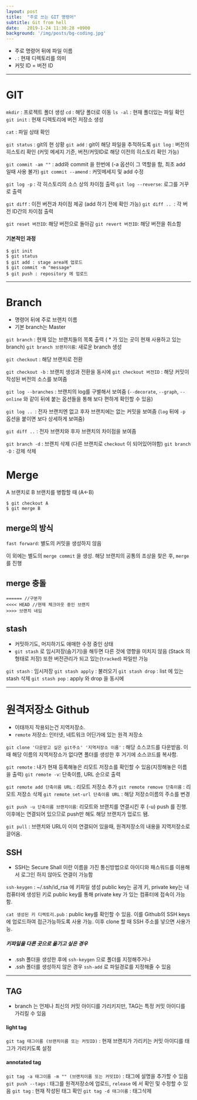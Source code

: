```yaml
---
layout: post
title:  "주로 쓰는 GIT 명령어"
subtitle: Git from hell
date:   2019-1-24 11:30:28 +0900
background: '/img/posts/bg-coding.jpg'
---
```


- 주로 명령어 뒤에 파일 이름
- . : 현재 디렉토리를 의미
- 커밋 ID = 버전 ID

---

# GIT



`mkdir` : 프로젝트 폴더 생성
`cd` : 해당 폴더로 이동
`ls -al` : 현재 폴더있는 파일 확인
`git init` : 현재 디렉토리에 버전 저장소 생성

`cat` : 파일 상태 확인

`git status` : git의 현 상황
`git add` : git이 해당 파일을 추적하도록
`git log` : 버전의 히스토리 확인 (커밋 메세지 기준, 버전/커밋ID로 해당 이전의 히스토리 확인 가능)

`git commit -am ""` : add와 commit 을 한번에
(-a 옵션이 그 역할을 함, 최초 add 일때 사용 불가)
`git commit --amend` : 커밋메세지 및 add 수정

`git log -p` : 각 히스토리의 소스 상의 차이점 출력
`git log --reverse`: 로그를 거꾸로 출력

`git diff` : 이전 버전과 차이점 제공 (add 하기 전에 확인 가능)
`git diff .. `: 각 버전 ID간의 차이점 출력

`git reset 버전ID`: 해당 버전으로 돌아감
`git revert 버전ID`: 해당 버전을 취소함



#### 기본적인 과정


~~~
$ git init
$ git status
$ git add : stage area에 업로드
$ git commit -m "message"
$ git push : repository 에 업로드
~~~


---------------------------------------------------



# Branch


- 명령어 뒤에 주로 브랜치 이름
- 기본 branch는 Master

`git branch` : 현재 있는 브랜치들의 목록 출력 ( * 가 있는 곳이 현재 사용하고 있는 branch)
`git branch 브랜치이름`: 새로운 branch 생성

`git checkout` : 해당 브랜치로 전환

`git checkout -b` : 브랜치 생성과 전환을 동시에
`git checkout 버전ID` : 해당 커밋이 작성된 버전의 소스를 보여줌

`git log --branches` : 브랜치의 log를 구별해서 보여줌 (`--decorate`, `--graph`, `--online` 와 같이 뒤에 붙는 옵션들을 통해 보다 편하게 확인할 수 있음)

`git log .. `: 전자 브랜치엔 없고 후자 브랜치에는 없는 커밋을 보여줌 (`log` 뒤에 `-p` 옵션을 붙이면 보다 상세하게 보여줌)

`git diff ..` : 전자 브랜치와 후자 브랜치의 차이점을 보여줌

`git branch -d` : 브랜치 삭제 (다른 브랜치로 `checkout` 이 되어있어야함)
`git branch -D` : 강제 삭제



# Merge


A 브랜치로 B 브랜치를 병합할 때 (A<-B)

~~~
$ git checkout A
$ git merge B
~~~



## merge의 방식


`fast forward`: 별도의 커밋을 생성하지 않음

이 외에는 별도의 `merge commit` 을 생성. 해당 브랜치의 공통의 조상을 찾은 후, `merge`를 진행



## merge 충돌


~~~
====== //구분자
<<<< HEAD //현재 체크아웃 중인 브랜치
>>>> 브랜치 네임
~~~



## stash


- 커밋하기도, 머지하기도 애매한 수정 중인 상태
- `git stash` 로 임시저장(숨기기)을 해두면 다른 것에 영향을 미치지 않음 (Stack 의 형태로 저장) 또한 버전관리가 되고 있는(`tracked`) 파일만 가능

`git stash` : 임시저장
`git stash apply` : 불러오기
`git stash drop` : list 에 있는 stash 삭제
`git stash pop` : apply 와 drop 을 동시에

-------------------------------------------------



# 원격저장소 Github


- 이태까지 작용되는건 지역저장소.
- `remote` 저장소: 인터넷, 네트워크 어딘가에 있는 원격 저장소

`git clone '다운받고 싶은 git주소' '지역저장소 이름'` : 해당 소스코드를 다운받음. 이때 해당 이름의 지역저장소가 없다면 폴더를 생성한 후 거기에 소스코드를 복사함.

`git remote` : 내가 현재 등록해놓은 리모트 저장소를 확인할 수 있음(지정해놓은 이름을 출력)
`git remote -v`: 단축이름, URL 순으로 출력

`git remote add 단축이름 URL` : 리모트 저장소 추가
`git remote remove 단축이름` : 리모트 저장소 삭제
`git remote set-url 단축이름 URL` : 해당 저장소이름의 주소를 변경

`git push -u 단축이름 브랜치이름`: 리모트와 브랜치를 연결시킨 후 (-u) push 를 진행. 이후에는 연결되어 있으므로 push만 해도 해당 브랜치가 업로드 됌.

`git pull` : 브랜치와 URL이 이미 연결되어 있을때, 원격저장소의 내용을 지역저장소로 끌어옴.



## SSH


- SSH는 Secure Shall 이란 이름을 가진 통신방법으로 아이디와 패스워드를 이용해서 로그인 하지 않아도 연결이 가능함

`ssh-keygen` : ~/.ssh/id_rsa 에 키파일 생성
public key는 공개 키, private key는 내 컴퓨터에 생성된 키로 public key를 통해 private key 가 있는 컴퓨터에 접속이 가능함.

`cat 생성된 키 디렉토리.pub` : public key를 확인할 수 있음. 이를 Github의 SSH keys에 업로드하여 접근가능하도록 사용 가능. 이후 clone 할 때 SSH 주소를 넣으면 사용가능.



##### 키파일을 다른 곳으로 옮기고 싶은 경우


- .ssh 폴더을 생성한 후에 `ssh-keygen` 으로 폴더를 지정해주거나
- .ssh 폴더를 생성하지 않은 경우 `ssh-add` 로 파일경로를 지정해줄 수 있음

-------------------------------------------------



## TAG


- branch 는 언제나 최신의 커밋 아이디를 가리키지만, TAG는 특정 커밋 아이디를 가리킬 수 있음

#### light tag


`git tag 태그이름 (브랜치이름 또는 커밋ID)` : 현재 브랜치가 가리키는 커밋 아이디를 태그가 가리키도록 설정

#### annotated tag


`git tag -a 태그이름 -m "" (브랜치이름 또는 커밋ID)` : 태그에 설명을 추가할 수 있음
`git push --tags` : 태그를 원격저장소에 업로드, `release` 에 서 확인 및 수정할 수 있음
`git tag` : 현재 작성된 태그 확인
`git tag -d 태그이름` : 태그삭제
